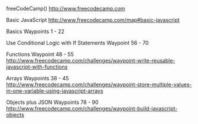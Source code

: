 freeCodeCamp()
http://www.freecodecamp.com

Basic JavaScript
http://www.freecodecamp.com/map#basic-javascript

Basics Waypoints 1 - 22

Use Conditional Logic with If Statements Waypoint 56 - 70

Functions Waypoint 48 - 55 
http://www.freecodecamp.com/challenges/waypoint-write-reusable-javascript-with-functions

Arrays Waypoints 38 - 45
http://www.freecodecamp.com/challenges/waypoint-store-multiple-values-in-one-variable-using-javascript-arrays

Objects plus JSON Waypoints 78 - 90 
http://www.freecodecamp.com/challenges/waypoint-build-javascript-objects